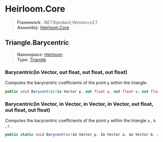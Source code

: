 # Heirloom.Core

> **Framework**: .NETStandard,Version=v2.1  
> **Assembly**: [Heirloom.Core][0]  

## Triangle.Barycentric

> **Namespace**: [Heirloom][0]  
> **Type**: [Triangle][1]  

### Barycentric(in Vector, out float, out float, out float)

Computes the barycentric coefficients of the point `p` within the triangle.

```cs
public void Barycentric(in Vector p, out float u, out float v, out float w)
```

### Barycentric(in Vector, in Vector, in Vector, in Vector, out float, out float, out float)

Computes the barycentric coefficients of the point `p` within the triangle `a` , `b` , `c` .

```cs
public static void Barycentric(in Vector p, in Vector a, in Vector b, in Vector c, out float u, out float v, out float w)
```

[0]: ../Heirloom.Core.md
[1]: Heirloom.Triangle.md
